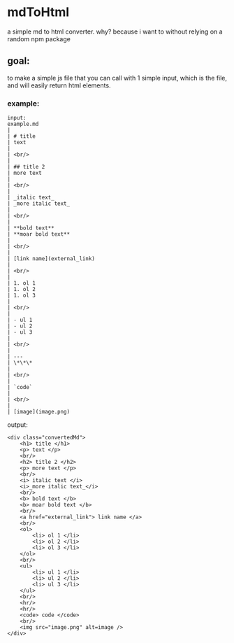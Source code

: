# mdToHtml

a simple md to html converter. why? because i want to without relying on a random npm package

## goal:

to make a simple js file that you can call with 1 simple input, which is the file,
and will easily return html elements.

### example:

```
input:
example.md
|
| # title
| text
|
| <br/>
|
| ## title 2
| more text
|
| <br/>
|
| _italic text_
| _more italic text_
|
| <br/>
|
| **bold text**
| **moar bold text**
|
| <br/>
|
| [link name](external_link)
|
| <br/>
|
| 1. ol 1
| 1. ol 2
| 1. ol 3
|
| <br/>
|
| - ul 1
| - ul 2
| - ul 3
|
| <br/>
|
| ---
| \*\*\*
|
| <br/>
|
| `code`
|
| <br/>
|
| [image](image.png)
```

output:

```
<div class="convertedMd">
    <h1> title </h1>
    <p> text </p>
    <br/>
    <h2> title 2 </h2>
    <p> more text </p>
    <br/>
    <i> italic text </i>
    <i>_more italic text_</i>
    <br/>
    <b> bold text </b>
    <b> moar bold text </b>
    <br/>
    <a href="external_link"> link name </a>
    <br/>
    <ol>
        <li> ol 1 </li>
        <li> ol 2 </li>
        <li> ol 3 </li>
    </ol>
    <br/>
    <ul>
        <li> ul 1 </li>
        <li> ul 2 </li>
        <li> ul 3 </li>
    </ul>
    <br/>
    <hr/>
    <hr/>
    <code> code </code>
    <br/>
    <img src="image.png" alt=image />
</div>
```
